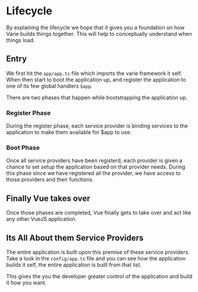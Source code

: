 # Lifecycle

By explaining the lifecycle we hope that it gives you a foundation on how
Varie builds things together. This will help to conceptually understand
when things load.

## Entry

We first hit the `app/app.ts` file which imports the varie framework it self.
When then start to boot the application up, and register the application to
one of its few global handlers `$app`.

There are two phases that happen while bootstrapping the application up.

### Register Phase

During the register phase, each service provider is binding services
to the application to make them available for $app to use.

### Boot Phase

Once all service providers have been registerd, each provider is given a
chance to set setup the application based on that provider needs. During this
phase since we have registered all the provider, we have access to those providers and their functions.

## Finally Vue takes over

Once those phases are completed, Vue finally gets to take over and act like any other VueJS application.

## Its All About them Service Providers

The entire application is built upon this premise of these service providers. Take a look in
the `config/app.ts` file and you can see how the application builds it self, the entire application is
built from that list.

This gives the you the developer greater control of the application and build it how you want.
